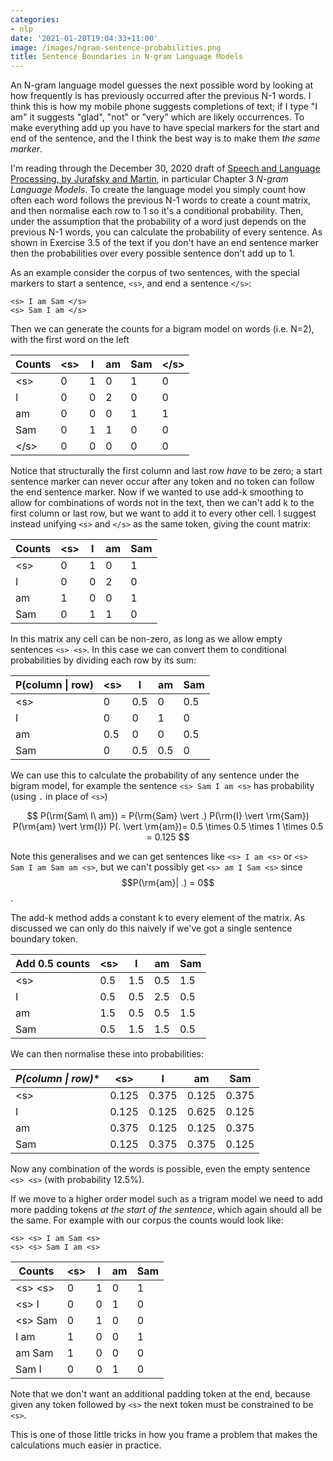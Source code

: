 ```yaml
---
categories:
- nlp
date: '2021-01-20T19:04:33+11:00'
image: /images/ngram-sentence-probabilities.png
title: Sentence Boundaries in N-gram Language Models
---
```


An N-gram language model guesses the next possible word by looking at how frequently is has previously occurred after the previous N-1 words.
I think this is how my mobile phone suggests completions of text; if I type "I am" it suggests "glad", "not" or "very" which are likely occurrences.
To make everything add up you have to have special markers for the start and end of the sentence, and the I think the best way is to make them *the same marker*.

I'm reading through the December 30, 2020 draft of [Speech and Language Processing, by Jurafsky and Martin](https://web.stanford.edu/~jurafsky/slp3/), in particular Chapter 3 *N-gram Language Models*.
To create the language model you simply count how often each word follows the previous N-1 words to create a count matrix, and then normalise each row to 1 so it's a conditional probability.
Then, under the assumption that the probability of a word just depends on the previous N-1 words, you can calculate the probability of every sentence.
As shown in Exercise 3.5 of the text if you don't have an end sentence marker then the probabilities over every possible sentence don't add up to 1.

As an example consider the corpus of two sentences, with the special markers to start a sentence, `<s>`, and end a sentence `</s>`:

```
<s> I am Sam </s>
<s> Sam I am </s>
```

Then we can generate the counts for a bigram model on words (i.e. N=2), with the first word on the left

| **Counts**           | &lt;s&gt; | I | am | Sam | &lt;/s&gt; |
|------------|-----------|---|----|-----|------------|
| &lt;s&gt;  | 0         | 1 | 0  | 1   | 0          |
| I          | 0         | 0 | 2  | 0   | 0          |
| am         | 0         | 0 | 0  | 1   | 1          |
| Sam        | 0         | 1 | 1  | 0   | 0          |
| &lt;/s&gt; | 0         | 0 | 0  | 0   | 0          |

Notice that structurally the first column and last row *have* to be zero; a start sentence marker can never occur after any token and no token can follow the end sentence marker.
Now if we wanted to use add-k smoothing to allow for combinations of words not in the text, then we can't add k to the first column or last row, but we want to add it to every other cell.
I suggest instead unifying `<s>` and `</s>` as the same token, giving the count matrix:

| **Counts** | &lt;s&gt; | I | am | Sam |
|------------|-----------|---|----|-----|
| &lt;s&gt;  | 0         | 1 | 0  | 1   |
| I          | 0         | 0 | 2  | 0   |
| am         | 1         | 0 | 0  | 1   |
| Sam        | 0         | 1 | 1  | 0   |

In this matrix any cell can be non-zero, as long as we allow empty sentences `<s> <s>`.
In this case we can convert them to conditional probabilities by dividing each row by its sum:


| **P(column \| row)** | &lt;s&gt; | I   | am  | Sam |
|--------------------|-----------|-----|-----|-----|
| &lt;s&gt;          | 0         | 0.5 | 0   | 0.5 |
| I                  | 0         | 0   | 1   | 0   |
| am                 | 0.5       | 0   | 0   | 0.5 |
| Sam                | 0         | 0.5 | 0.5 | 0   |

We can use this to calculate the probability of any sentence under the bigram model, for example the sentence `<s> Sam I am <s>` has probability (using `.` in place of `<s>`)

$$ P(\rm{Sam\ I\ am}) = P(\rm{Sam} \vert .) P(\rm{I} \vert \rm{Sam}) P(\rm{am} \vert \rm{I}) P(. \vert \rm{am})= 0.5 \times 0.5 \times 1 \times 0.5 = 0.125 $$

Note this generalises and we can get sentences like `<s> I am <s>` or `<s> Sam I am Sam am <s>`, but we can't possibly get `<s> am I Sam <s>` since $$P(\rm{am}| .) = 0$$.

The add-k method adds a constant k to every element of the matrix.
As discussed we can only do this naively if we've got a single sentence boundary token.

| **Add 0.5 counts** | &lt;s&gt; | I   | am  | Sam |
|--------------------|-----------|-----|-----|-----|
| &lt;s&gt;          | 0.5       | 1.5 | 0.5 | 1.5 |
| I                  | 0.5       | 0.5 | 2.5 | 0.5 |
| am                 | 1.5       | 0.5 | 0.5 | 1.5 |
| Sam                | 0.5       | 1.5 | 1.5 | 0.5 |

We can then normalise these into probabilities:

| **P*(column \| row)** | &lt;s&gt; | I     | am    | Sam   |
|-----------------------|-----------|-------|-------|-------|
| &lt;s&gt;             | 0.125     | 0.375 | 0.125 | 0.375 |
| I                     | 0.125     | 0.125 | 0.625 | 0.125 |
| am                    | 0.375     | 0.125 | 0.125 | 0.375 |
| Sam                   | 0.125     | 0.375 | 0.375 | 0.125 |

Now any combination of the words is possible, even the empty sentence `<s> <s>` (with probability 12.5%).

If we move to a higher order model such as a trigram model we need to add more padding tokens *at the start of the sentence*, which again should all be the same.
For example with our corpus the counts would look like:

```
<s> <s> I am Sam <s>
<s> <s> Sam I am <s>
```

| **Counts**          | &lt;s&gt; | I | am | Sam |
|---------------------|-----------|---|----|-----|
| &lt;s&gt; &lt;s&gt; | 0         | 1 | 0  | 1   |
| &lt;s&gt; I         | 0         | 0 | 1  | 0   |
| &lt;s&gt; Sam       | 0         | 1 | 0  | 0   |
| I am                | 1         | 0 | 0  | 1   |
| am Sam              | 1         | 0 | 0  | 0   |
| Sam I               | 0         | 0 | 1  | 0   |

Note that we don't want an additional padding token at the end, because given any token followed by `<s>` the next token must be constrained to be `<s>`.

This is one of those little tricks in how you frame a problem that makes the calculations much easier in practice.